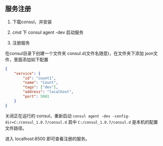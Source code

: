 ##  服务注册

1. 下载consul，并安装

2.  cmd 下  consul  agent -dev 启动服务

3.  注册服务 

   在consul目录下创建一个文件夹 consul.d(文件名随意)，在文件夹下添加 json文件，里面添加如下配置

   ```json
   {
       "service": {
           "id": "count1",
           "name": "Count",
           "tags": ["dev"],
           "address": "localhost",
           "port": 5001
       }
   }
   ```

关闭正在运行的 consul，重新启动  `consul agent -dev -config-dir=C:/consul_1.0.7/consul.d` 其中 `C:/consul_1.0.7/consul.d` 是本机的配置文件路径。 



进入 localhost:8500 即可查看注册的服务。